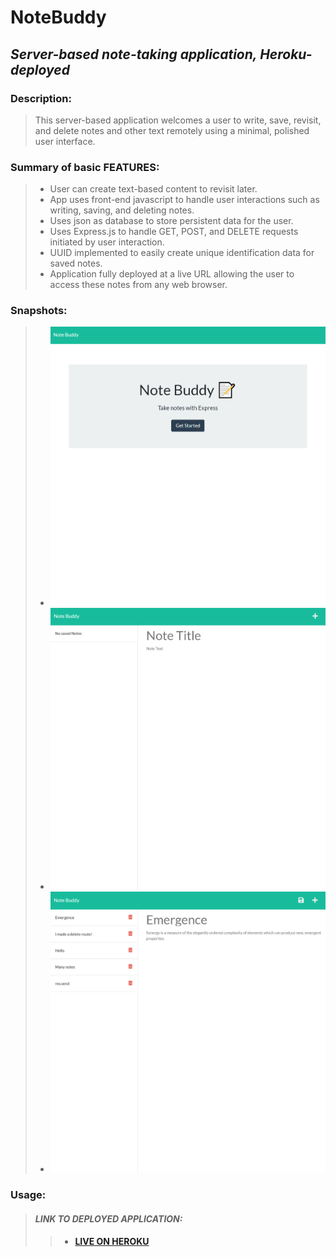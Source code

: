 # **NoteBuddy**  
## *Server-based note-taking application, Heroku-deployed*
  
### Description:
> This server-based application welcomes a user to write, save, revisit, and delete notes and other text remotely using a minimal, polished user interface.

### Summary of basic FEATURES:
  > - User can create text-based content to revisit later.  
  > - App uses front-end javascript to handle user interactions such as writing, saving, and deleting notes.  
  > - Uses json as database to store persistent data for the user.  
  > - Uses Express.js to handle GET, POST, and DELETE requests initiated by user interaction.  
  > - UUID implemented to easily create unique identification data for saved notes.  
  > - Application fully deployed at a live URL allowing the user to access these notes from any web browser.  
  
### Snapshots:  
  > - ![Home landing page for note buddy application](/README-assets/home.png)  
  > - ![Notes page without saved notes](/README-assets/empty.png)  
  > - ![Notes page with saved notes](/README-assets/notes.png)
  
  

### Usage:
  > #### *LINK TO DEPLOYED APPLICATION:*  
  >> - #### [LIVE ON HEROKU](https://frozen-fortress-89423.herokuapp.com/)